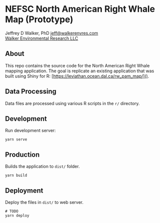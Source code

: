 NEFSC North American Right Whale Map (Prototype)
================================================

Jeffrey D Walker, PhD <jeff@walkerenvres.com>  
[Walker Environmental Research LLC](https://walkerenvres.com)

## About

This repo contains the source code for the North American Right Whale mapping application. The goal is replicate an existing application that was built using Shiny for R: [https://leviathan.ocean.dal.ca/rw_pam_map/]().

## Data Processing

Data files are processed using various R scripts in the `r/` directory.

## Development

Run development server:

```
yarn serve
```

## Production

Builds the application to `dist/` folder.

```
yarn build
```

## Deployment

Deploy the files in `dist/` to web server.

```
# TODO
yarn deploy
```
